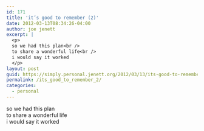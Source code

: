 ```yaml
---
id: 171
title: 'it’s good to remember (2)'
date: 2012-03-13T08:34:26-04:00
author: joe jenett
excerpt: |
  <p>
  so we had this plan<br />
  to share a wonderful life<br />
  i would say it worked
  </p>
layout: post
guid: https://simply.personal.jenett.org/2012/03/13/its-good-to-remember-2/
permalink: /its_good_to_remember_2/
categories:
  - personal
---
```

so we had this plan  
to share a wonderful life  
i would say it worked